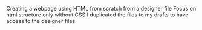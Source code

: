 Creating a webpage  using HTML from scratch from a designer file
Focus on html structure only without CSS
I duplicated the files to my drafts to have access to the designer files.
